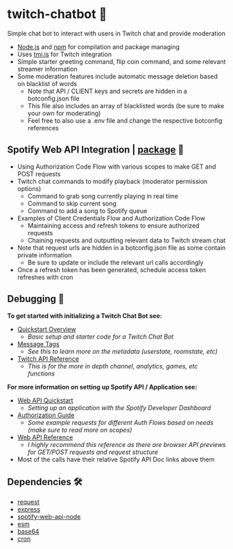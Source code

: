 #  twitch-chatbot 🤖
Simple chat bot to interact with users in Twitch chat and provide moderation
- [Node.js](https://nodejs.org/en/) and [npm](https://www.npmjs.com/) for compilation and package managing
- Uses [tmi.js](https://github.com/tmijs/tmi.js) for Twitch integration
- Simple starter greeting command, flip coin command, and some relevant streamer information
- Some moderation features include automatic message deletion based on blacklist of words
    - Note that API / CLIENT keys and secrets are hidden in a botconfig.json file
    - This file also includes an array of blacklisted words (be sure to make your own for moderating)
    - Feel free to also use a .env file and change the respective botconfig references

##  Spotify Web API Integration | [package](https://www.npmjs.com/package/spotify-web-api-node) 🎵
- Using Authorization Code Flow with various scopes to make GET and POST requests
- Twitch chat commands to modify playback (moderator permission options)
    - Command to grab song currently playing in real time
    - Command to skip current song
    - Command to add a song to Spotify queue
- Examples of Client Credentials Flow and Authorization Code Flow
    - Maintaining access and refresh tokens to ensure authorized requests
    - Chaining requests and outputting relevant data to Twitch stream chat
- Note that request urls are hidden in a botconfig.json file as some contain private information
    - Be sure to update or include the relevant url calls accordingly
- Once a refresh token has been generated, schedule access token refreshes with cron

##  Debugging 🔎
**To get started with initializing a Twitch Chat Bot see:**
- [Quickstart Overview](https://dev.twitch.tv/docs/irc)
    - *Basic setup and starter code for a Twitch Chat Bot*
- [Message Tags](https://dev.twitch.tv/docs/irc/tags)
    - *See this to learn more on the metadata (userstate, roomstate, etc)*
- [Twitch API Reference](https://dev.twitch.tv/docs/api/reference)
    - *This is for the more in depth channel, analytics, games, etc functions*

**For more information on setting up Spotify API / Application see:**
- [Web API Quickstart](https://developer.spotify.com/documentation/web-api/quick-start/)
    - *Setting up an application with the Spotify Developer Dashboard*
- [Authorization Guide](https://developer.spotify.com/documentation/general/guides/authorization-guide/#authorization-code-flow)
    - *Some example requests for different Auth Flows based on needs (make sure to read more on scopes)*
- [Web API Reference](https://developer.spotify.com/documentation/web-api/reference/)
    - *I highly recommend this reference as there are browser API previews for GET/POST requests and request structure*
- Most of the calls have their relative Spotify API Doc links above them

## Dependencies 🛠️
- [request](https://www.npmjs.com/package/request)
- [express](https://www.npmjs.com/package/express)
- [spotify-web-api-node](https://www.npmjs.com/package/spotify-web-api-node)
- [esm](https://www.npmjs.com/package/esm)
- [base64](https://www.npmjs.com/package/base-64)
- [cron](https://www.npmjs.com/package/cron)
